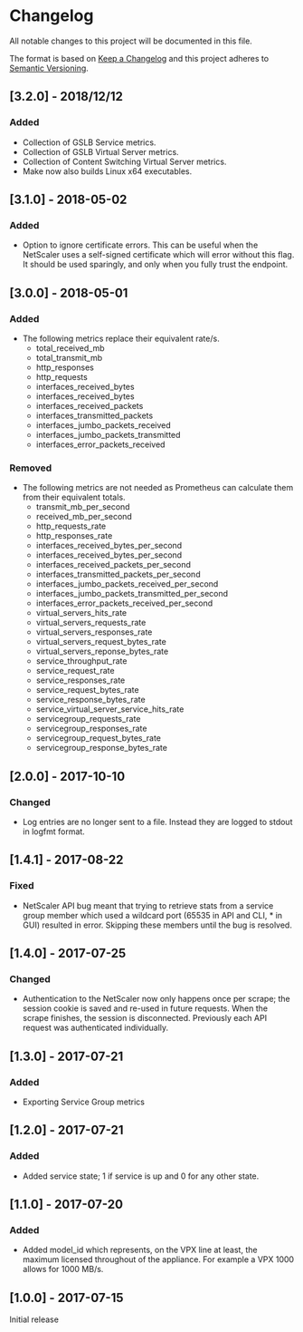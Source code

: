 # Changelog
All notable changes to this project will be documented in this file.

The format is based on [Keep a Changelog](http://keepachangelog.com/en/1.0.0/)
and this project adheres to [Semantic Versioning](http://semver.org/spec/v2.0.0.html).

## [3.2.0] - 2018/12/12
### Added
 - Collection of GSLB Service metrics.
 - Collection of GSLB Virtual Server metrics.
 - Collection of Content Switching Virtual Server metrics.
 - Make now also builds Linux x64 executables.

## [3.1.0] - 2018-05-02
### Added
 - Option to ignore certificate errors.  This can be useful when the NetScaler uses a self-signed certificate which will error without this flag.  It should be used sparingly, and only when you fully trust the endpoint.

## [3.0.0] - 2018-05-01
### Added
 - The following metrics replace their equivalent rate/s.
   - total_received_mb
   - total_transmit_mb
   - http_responses
   - http_requests
   - interfaces_received_bytes
   - interfaces_received_bytes
   - interfaces_received_packets
   - interfaces_transmitted_packets
   - interfaces_jumbo_packets_received
   - interfaces_jumbo_packets_transmitted
   - interfaces_error_packets_received

### Removed
 - The following metrics are not needed as Prometheus can calculate them from their equivalent totals.
   - transmit_mb_per_second
   - received_mb_per_second
   - http_requests_rate
   - http_responses_rate
   - interfaces_received_bytes_per_second
   - interfaces_received_bytes_per_second
   - interfaces_received_packets_per_second
   - interfaces_transmitted_packets_per_second
   - interfaces_jumbo_packets_received_per_second
   - interfaces_jumbo_packets_transmitted_per_second
   - interfaces_error_packets_received_per_second
   - virtual_servers_hits_rate
   - virtual_servers_requests_rate
   - virtual_servers_responses_rate
   - virtual_servers_request_bytes_rate
   - virtual_servers_reponse_bytes_rate
   - service_throughput_rate
   - service_request_rate
   - service_responses_rate
   - service_request_bytes_rate
   - service_response_bytes_rate
   - service_virtual_server_service_hits_rate
   - servicegroup_requests_rate
   - servicegroup_responses_rate
   - servicegroup_request_bytes_rate
   - servicegroup_response_bytes_rate

## [2.0.0] - 2017-10-10
### Changed
 - Log entries are no longer sent to a file.  Instead they are logged to stdout in logfmt format.

## [1.4.1] - 2017-08-22
### Fixed
 - NetScaler API bug meant that trying to retrieve stats from a service group member which used a wildcard port (65535 in API and CLI, * in GUI) resulted in error.  Skipping these members until the bug is resolved.

## [1.4.0] - 2017-07-25
### Changed
 - Authentication to the NetScaler now only happens once per scrape; the session cookie is saved and re-used in future requests.  When the scrape finishes, the session is disconnected.  Previously each API request was authenticated individually.

## [1.3.0] - 2017-07-21
### Added
 - Exporting Service Group metrics

## [1.2.0] - 2017-07-21
### Added
 - Added service state; 1 if service is up and 0 for any other state.

## [1.1.0] - 2017-07-20
### Added
 - Added model_id which represents, on the VPX line at least, the maximum licensed throughout of the appliance.  For example a VPX 1000 allows for 1000 MB/s.

## [1.0.0] - 2017-07-15
Initial release
